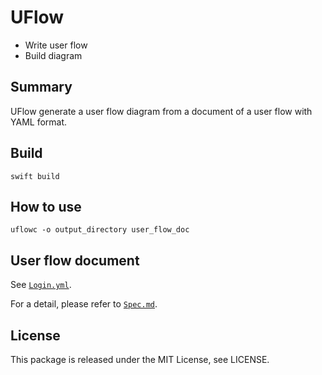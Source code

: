 # UFlow
- Write user flow
- Build diagram

## Summary
UFlow generate a user flow diagram from a document of a user flow with YAML format.

## Build
```
swift build
```

## How to use
```
uflowc -o output_directory user_flow_doc
```

## User flow document
See [`Login.yml`](./Examples/Login.yml).

For a detail, please refer to [`Spec.md`](./Documents/Spec.md).

## License
This package is released under the MIT License, see LICENSE.
